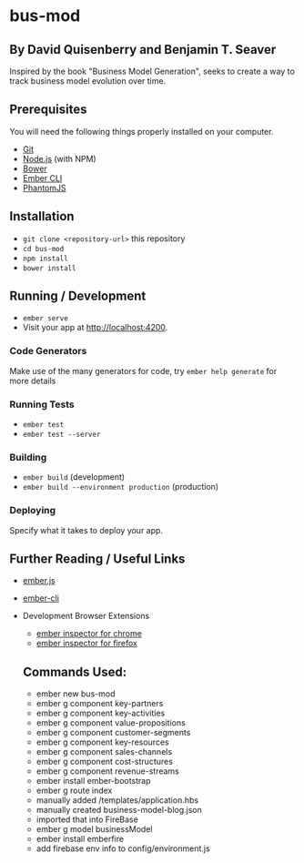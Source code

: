 # bus-mod
## By David Quisenberry and Benjamin T. Seaver

Inspired by the book "Business Model Generation", seeks to create a way to track business model evolution over time.

## Prerequisites

You will need the following things properly installed on your computer.

* [Git](https://git-scm.com/)
* [Node.js](https://nodejs.org/) (with NPM)
* [Bower](https://bower.io/)
* [Ember CLI](https://ember-cli.com/)
* [PhantomJS](http://phantomjs.org/)

## Installation

* `git clone <repository-url>` this repository
* `cd bus-mod`
* `npm install`
* `bower install`

## Running / Development

* `ember serve`
* Visit your app at [http://localhost:4200](http://localhost:4200).

### Code Generators

Make use of the many generators for code, try `ember help generate` for more details

### Running Tests

* `ember test`
* `ember test --server`

### Building

* `ember build` (development)
* `ember build --environment production` (production)

### Deploying

Specify what it takes to deploy your app.

## Further Reading / Useful Links

* [ember.js](http://emberjs.com/)
* [ember-cli](https://ember-cli.com/)
* Development Browser Extensions
  * [ember inspector for chrome](https://chrome.google.com/webstore/detail/ember-inspector/bmdblncegkenkacieihfhpjfppoconhi)
  * [ember inspector for firefox](https://addons.mozilla.org/en-US/firefox/addon/ember-inspector/)

  ## Commands Used:
  * ember new bus-mod
  * ember g component key-partners
  * ember g component key-activities
  * ember g component value-propositions
  * ember g component customer-segments
  * ember g component key-resources
  * ember g component sales-channels
  * ember g component cost-structures
  * ember g component revenue-streams
  * ember install ember-bootstrap
  * ember g route index
  * manually added /templates/application.hbs
  * manually created business-model-blog.json
  * imported that into FireBase
  * ember g model businessModel
  * ember install emberfire
  * add firebase env info to config/environment.js
  
